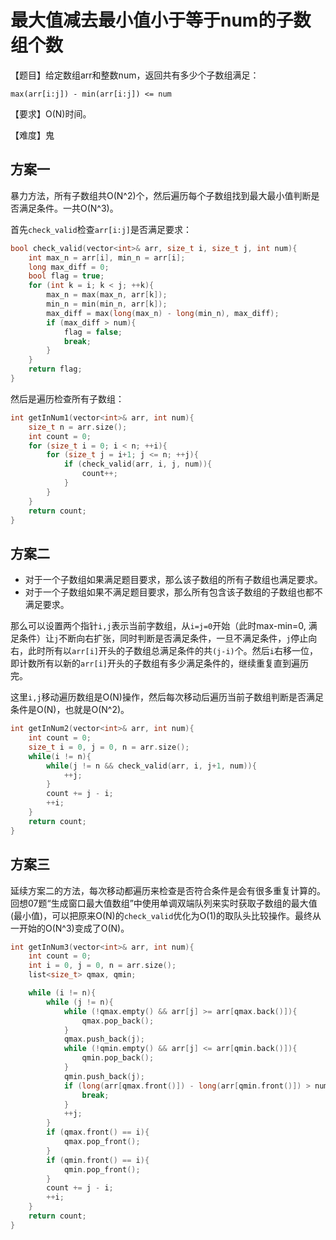 # 最大值减去最小值小于等于num的子数组个数
【题目】给定数组arr和整数num，返回共有多少个子数组满足：

```max(arr[i:j]) - min(arr[i:j]) <= num```

【要求】O(N)时间。

【难度】鬼

## 方案一
暴力方法，所有子数组共O(N^2)个，然后遍历每个子数组找到最大最小值判断是否满足条件。一共O(N^3)。

首先```check_valid```检查```arr[i:j]```是否满足要求：

```cpp
bool check_valid(vector<int>& arr, size_t i, size_t j, int num){
    int max_n = arr[i], min_n = arr[i];
    long max_diff = 0;
    bool flag = true;
    for (int k = i; k < j; ++k){
        max_n = max(max_n, arr[k]);
        min_n = min(min_n, arr[k]);
        max_diff = max(long(max_n) - long(min_n), max_diff);
        if (max_diff > num){ 
            flag = false;
            break;
        } 
    }
    return flag;
}
```

然后是遍历检查所有子数组：

```cpp
int getInNum1(vector<int>& arr, int num){
    size_t n = arr.size();
    int count = 0;
    for (size_t i = 0; i < n; ++i){
        for (size_t j = i+1; j <= n; ++j){ 
            if (check_valid(arr, i, j, num)){
                count++;
            }
        }
    }
    return count;
}
```

## 方案二

* 对于一个子数组如果满足题目要求，那么该子数组的所有子数组也满足要求。
* 对于一个子数组如果不满足题目要求，那么所有包含该子数组的子数组也都不满足要求。

那么可以设置两个指针```i,j```表示当前字数组，从```i=j=0```开始（此时max-min=0, 满足条件）让```j```不断向右扩张，同时判断是否满足条件，一旦不满足条件，```j```停止向右，此时所有以```arr[i]```开头的子数组总满足条件的共```(j-i)```个。然后```i```右移一位，即计数所有以新的```arr[i]```开头的子数组有多少满足条件的，继续重复直到遍历完。

这里```i,j```移动遍历数组是O(N)操作，然后每次移动后遍历当前子数组判断是否满足条件是O(N)，也就是O(N^2)。

```cpp
int getInNum2(vector<int>& arr, int num){  
    int count = 0;
    size_t i = 0, j = 0, n = arr.size(); 
    while(i != n){
        while(j != n && check_valid(arr, i, j+1, num)){
            ++j;
        }
        count += j - i;
        ++i;
    }
    return count;
}
```

## 方案三
延续方案二的方法，每次移动都遍历来检查是否符合条件是会有很多重复计算的。回想07题“生成窗口最大值数组”中使用单调双端队列来实时获取子数组的最大值(最小值)，可以把原来O(N)的```check_valid```优化为O(1)的取队头比较操作。最终从一开始的O(N^3)变成了O(N)。

```cpp
int getInNum3(vector<int>& arr, int num){
    int count = 0;
    int i = 0, j = 0, n = arr.size();
    list<size_t> qmax, qmin;

    while (i != n){
        while (j != n){
            while (!qmax.empty() && arr[j] >= arr[qmax.back()]){
                qmax.pop_back();
            }
            qmax.push_back(j);
            while (!qmin.empty() && arr[j] <= arr[qmin.back()]){
                qmin.pop_back();
            }
            qmin.push_back(j);
            if (long(arr[qmax.front()]) - long(arr[qmin.front()]) > num){
                break;
            }   
            ++j;
        }
        if (qmax.front() == i){
            qmax.pop_front();
        }
        if (qmin.front() == i){
            qmin.pop_front();
        }
        count += j - i;
        ++i;
    }
    return count;
} 
```
